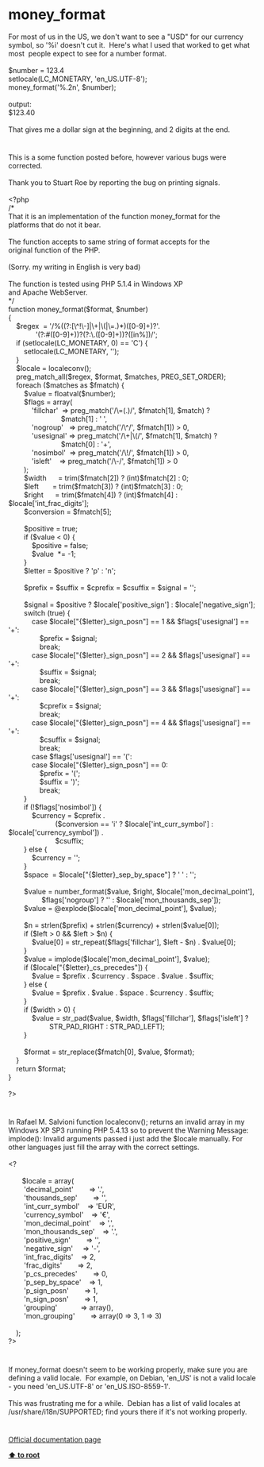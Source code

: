 # money_format




<div class="phpcode"><span class="html">
For most of us in the US, we don&apos;t want to see a &quot;USD&quot; for our currency symbol, so &apos;%i&apos; doesn&apos;t cut it.&#xA0; Here&apos;s what I used that worked to get what most&#xA0; people expect to see for a number format.<br><br>$number = 123.4<br>setlocale(LC_MONETARY, &apos;en_US.UTF-8&apos;);<br>money_format(&apos;%.2n&apos;, $number);<br><br>output:<br>$123.40<br><br>That gives me a dollar sign at the beginning, and 2 digits at the end.</span>
</div>
  

#


<div class="phpcode"><span class="html">
This is a some function posted before, however various bugs were corrected.
<br>
<br>Thank you to Stuart Roe by reporting the bug on printing signals.
<br>
<br><span class="default">&lt;?php
<br></span><span class="comment">/*
<br>That it is an implementation of the function money_format for the
<br>platforms that do not it bear.&#xA0; 
<br>
<br>The function accepts to same string of format accepts for the
<br>original function of the PHP.&#xA0; 
<br>
<br>(Sorry. my writing in English is very bad)&#xA0; 
<br>
<br>The function is tested using PHP 5.1.4 in Windows XP
<br>and Apache WebServer.
<br>*/
<br></span><span class="keyword">function </span><span class="default">money_format</span><span class="keyword">(</span><span class="default">$format</span><span class="keyword">, </span><span class="default">$number</span><span class="keyword">)
<br>{
<br>&#xA0; &#xA0; </span><span class="default">$regex&#xA0; </span><span class="keyword">= </span><span class="string">&apos;/%((?:[\^!\-]|\+|\(|\=.)*)([0-9]+)?&apos;</span><span class="keyword">.
<br>&#xA0; &#xA0; &#xA0; &#xA0; &#xA0; &#xA0; &#xA0; </span><span class="string">&apos;(?:#([0-9]+))?(?:\.([0-9]+))?([in%])/&apos;</span><span class="keyword">;
<br>&#xA0; &#xA0; if (</span><span class="default">setlocale</span><span class="keyword">(</span><span class="default">LC_MONETARY</span><span class="keyword">, </span><span class="default">0</span><span class="keyword">) == </span><span class="string">&apos;C&apos;</span><span class="keyword">) {
<br>&#xA0; &#xA0; &#xA0; &#xA0; </span><span class="default">setlocale</span><span class="keyword">(</span><span class="default">LC_MONETARY</span><span class="keyword">, </span><span class="string">&apos;&apos;</span><span class="keyword">);
<br>&#xA0; &#xA0; }
<br>&#xA0; &#xA0; </span><span class="default">$locale </span><span class="keyword">= </span><span class="default">localeconv</span><span class="keyword">();
<br>&#xA0; &#xA0; </span><span class="default">preg_match_all</span><span class="keyword">(</span><span class="default">$regex</span><span class="keyword">, </span><span class="default">$format</span><span class="keyword">, </span><span class="default">$matches</span><span class="keyword">, </span><span class="default">PREG_SET_ORDER</span><span class="keyword">);
<br>&#xA0; &#xA0; foreach (</span><span class="default">$matches </span><span class="keyword">as </span><span class="default">$fmatch</span><span class="keyword">) {
<br>&#xA0; &#xA0; &#xA0; &#xA0; </span><span class="default">$value </span><span class="keyword">= </span><span class="default">floatval</span><span class="keyword">(</span><span class="default">$number</span><span class="keyword">);
<br>&#xA0; &#xA0; &#xA0; &#xA0; </span><span class="default">$flags </span><span class="keyword">= array(
<br>&#xA0; &#xA0; &#xA0; &#xA0; &#xA0; &#xA0; </span><span class="string">&apos;fillchar&apos;&#xA0; </span><span class="keyword">=&gt; </span><span class="default">preg_match</span><span class="keyword">(</span><span class="string">&apos;/\=(.)/&apos;</span><span class="keyword">, </span><span class="default">$fmatch</span><span class="keyword">[</span><span class="default">1</span><span class="keyword">], </span><span class="default">$match</span><span class="keyword">) ?
<br>&#xA0; &#xA0; &#xA0; &#xA0; &#xA0; &#xA0; &#xA0; &#xA0; &#xA0; &#xA0; &#xA0; &#xA0; &#xA0;&#xA0; </span><span class="default">$match</span><span class="keyword">[</span><span class="default">1</span><span class="keyword">] : </span><span class="string">&apos; &apos;</span><span class="keyword">,
<br>&#xA0; &#xA0; &#xA0; &#xA0; &#xA0; &#xA0; </span><span class="string">&apos;nogroup&apos;&#xA0;&#xA0; </span><span class="keyword">=&gt; </span><span class="default">preg_match</span><span class="keyword">(</span><span class="string">&apos;/\^/&apos;</span><span class="keyword">, </span><span class="default">$fmatch</span><span class="keyword">[</span><span class="default">1</span><span class="keyword">]) &gt; </span><span class="default">0</span><span class="keyword">,
<br>&#xA0; &#xA0; &#xA0; &#xA0; &#xA0; &#xA0; </span><span class="string">&apos;usesignal&apos; </span><span class="keyword">=&gt; </span><span class="default">preg_match</span><span class="keyword">(</span><span class="string">&apos;/\+|\(/&apos;</span><span class="keyword">, </span><span class="default">$fmatch</span><span class="keyword">[</span><span class="default">1</span><span class="keyword">], </span><span class="default">$match</span><span class="keyword">) ?
<br>&#xA0; &#xA0; &#xA0; &#xA0; &#xA0; &#xA0; &#xA0; &#xA0; &#xA0; &#xA0; &#xA0; &#xA0; &#xA0;&#xA0; </span><span class="default">$match</span><span class="keyword">[</span><span class="default">0</span><span class="keyword">] : </span><span class="string">&apos;+&apos;</span><span class="keyword">,
<br>&#xA0; &#xA0; &#xA0; &#xA0; &#xA0; &#xA0; </span><span class="string">&apos;nosimbol&apos;&#xA0; </span><span class="keyword">=&gt; </span><span class="default">preg_match</span><span class="keyword">(</span><span class="string">&apos;/\!/&apos;</span><span class="keyword">, </span><span class="default">$fmatch</span><span class="keyword">[</span><span class="default">1</span><span class="keyword">]) &gt; </span><span class="default">0</span><span class="keyword">,
<br>&#xA0; &#xA0; &#xA0; &#xA0; &#xA0; &#xA0; </span><span class="string">&apos;isleft&apos;&#xA0; &#xA0; </span><span class="keyword">=&gt; </span><span class="default">preg_match</span><span class="keyword">(</span><span class="string">&apos;/\-/&apos;</span><span class="keyword">, </span><span class="default">$fmatch</span><span class="keyword">[</span><span class="default">1</span><span class="keyword">]) &gt; </span><span class="default">0
<br>&#xA0; &#xA0; &#xA0; &#xA0; </span><span class="keyword">);
<br>&#xA0; &#xA0; &#xA0; &#xA0; </span><span class="default">$width&#xA0; &#xA0; &#xA0; </span><span class="keyword">= </span><span class="default">trim</span><span class="keyword">(</span><span class="default">$fmatch</span><span class="keyword">[</span><span class="default">2</span><span class="keyword">]) ? (int)</span><span class="default">$fmatch</span><span class="keyword">[</span><span class="default">2</span><span class="keyword">] : </span><span class="default">0</span><span class="keyword">;
<br>&#xA0; &#xA0; &#xA0; &#xA0; </span><span class="default">$left&#xA0; &#xA0; &#xA0;&#xA0; </span><span class="keyword">= </span><span class="default">trim</span><span class="keyword">(</span><span class="default">$fmatch</span><span class="keyword">[</span><span class="default">3</span><span class="keyword">]) ? (int)</span><span class="default">$fmatch</span><span class="keyword">[</span><span class="default">3</span><span class="keyword">] : </span><span class="default">0</span><span class="keyword">;
<br>&#xA0; &#xA0; &#xA0; &#xA0; </span><span class="default">$right&#xA0; &#xA0; &#xA0; </span><span class="keyword">= </span><span class="default">trim</span><span class="keyword">(</span><span class="default">$fmatch</span><span class="keyword">[</span><span class="default">4</span><span class="keyword">]) ? (int)</span><span class="default">$fmatch</span><span class="keyword">[</span><span class="default">4</span><span class="keyword">] : </span><span class="default">$locale</span><span class="keyword">[</span><span class="string">&apos;int_frac_digits&apos;</span><span class="keyword">];
<br>&#xA0; &#xA0; &#xA0; &#xA0; </span><span class="default">$conversion </span><span class="keyword">= </span><span class="default">$fmatch</span><span class="keyword">[</span><span class="default">5</span><span class="keyword">];
<br>
<br>&#xA0; &#xA0; &#xA0; &#xA0; </span><span class="default">$positive </span><span class="keyword">= </span><span class="default">true</span><span class="keyword">;
<br>&#xA0; &#xA0; &#xA0; &#xA0; if (</span><span class="default">$value </span><span class="keyword">&lt; </span><span class="default">0</span><span class="keyword">) {
<br>&#xA0; &#xA0; &#xA0; &#xA0; &#xA0; &#xA0; </span><span class="default">$positive </span><span class="keyword">= </span><span class="default">false</span><span class="keyword">;
<br>&#xA0; &#xA0; &#xA0; &#xA0; &#xA0; &#xA0; </span><span class="default">$value&#xA0; </span><span class="keyword">*= -</span><span class="default">1</span><span class="keyword">;
<br>&#xA0; &#xA0; &#xA0; &#xA0; }
<br>&#xA0; &#xA0; &#xA0; &#xA0; </span><span class="default">$letter </span><span class="keyword">= </span><span class="default">$positive </span><span class="keyword">? </span><span class="string">&apos;p&apos; </span><span class="keyword">: </span><span class="string">&apos;n&apos;</span><span class="keyword">;
<br>
<br>&#xA0; &#xA0; &#xA0; &#xA0; </span><span class="default">$prefix </span><span class="keyword">= </span><span class="default">$suffix </span><span class="keyword">= </span><span class="default">$cprefix </span><span class="keyword">= </span><span class="default">$csuffix </span><span class="keyword">= </span><span class="default">$signal </span><span class="keyword">= </span><span class="string">&apos;&apos;</span><span class="keyword">;
<br>
<br>&#xA0; &#xA0; &#xA0; &#xA0; </span><span class="default">$signal </span><span class="keyword">= </span><span class="default">$positive </span><span class="keyword">? </span><span class="default">$locale</span><span class="keyword">[</span><span class="string">&apos;positive_sign&apos;</span><span class="keyword">] : </span><span class="default">$locale</span><span class="keyword">[</span><span class="string">&apos;negative_sign&apos;</span><span class="keyword">];
<br>&#xA0; &#xA0; &#xA0; &#xA0; switch (</span><span class="default">true</span><span class="keyword">) {
<br>&#xA0; &#xA0; &#xA0; &#xA0; &#xA0; &#xA0; case </span><span class="default">$locale</span><span class="keyword">[</span><span class="string">&quot;</span><span class="keyword">{</span><span class="default">$letter</span><span class="keyword">}</span><span class="string">_sign_posn&quot;</span><span class="keyword">] == </span><span class="default">1 </span><span class="keyword">&amp;&amp; </span><span class="default">$flags</span><span class="keyword">[</span><span class="string">&apos;usesignal&apos;</span><span class="keyword">] == </span><span class="string">&apos;+&apos;</span><span class="keyword">:
<br>&#xA0; &#xA0; &#xA0; &#xA0; &#xA0; &#xA0; &#xA0; &#xA0; </span><span class="default">$prefix </span><span class="keyword">= </span><span class="default">$signal</span><span class="keyword">;
<br>&#xA0; &#xA0; &#xA0; &#xA0; &#xA0; &#xA0; &#xA0; &#xA0; break;
<br>&#xA0; &#xA0; &#xA0; &#xA0; &#xA0; &#xA0; case </span><span class="default">$locale</span><span class="keyword">[</span><span class="string">&quot;</span><span class="keyword">{</span><span class="default">$letter</span><span class="keyword">}</span><span class="string">_sign_posn&quot;</span><span class="keyword">] == </span><span class="default">2 </span><span class="keyword">&amp;&amp; </span><span class="default">$flags</span><span class="keyword">[</span><span class="string">&apos;usesignal&apos;</span><span class="keyword">] == </span><span class="string">&apos;+&apos;</span><span class="keyword">:
<br>&#xA0; &#xA0; &#xA0; &#xA0; &#xA0; &#xA0; &#xA0; &#xA0; </span><span class="default">$suffix </span><span class="keyword">= </span><span class="default">$signal</span><span class="keyword">;
<br>&#xA0; &#xA0; &#xA0; &#xA0; &#xA0; &#xA0; &#xA0; &#xA0; break;
<br>&#xA0; &#xA0; &#xA0; &#xA0; &#xA0; &#xA0; case </span><span class="default">$locale</span><span class="keyword">[</span><span class="string">&quot;</span><span class="keyword">{</span><span class="default">$letter</span><span class="keyword">}</span><span class="string">_sign_posn&quot;</span><span class="keyword">] == </span><span class="default">3 </span><span class="keyword">&amp;&amp; </span><span class="default">$flags</span><span class="keyword">[</span><span class="string">&apos;usesignal&apos;</span><span class="keyword">] == </span><span class="string">&apos;+&apos;</span><span class="keyword">:
<br>&#xA0; &#xA0; &#xA0; &#xA0; &#xA0; &#xA0; &#xA0; &#xA0; </span><span class="default">$cprefix </span><span class="keyword">= </span><span class="default">$signal</span><span class="keyword">;
<br>&#xA0; &#xA0; &#xA0; &#xA0; &#xA0; &#xA0; &#xA0; &#xA0; break;
<br>&#xA0; &#xA0; &#xA0; &#xA0; &#xA0; &#xA0; case </span><span class="default">$locale</span><span class="keyword">[</span><span class="string">&quot;</span><span class="keyword">{</span><span class="default">$letter</span><span class="keyword">}</span><span class="string">_sign_posn&quot;</span><span class="keyword">] == </span><span class="default">4 </span><span class="keyword">&amp;&amp; </span><span class="default">$flags</span><span class="keyword">[</span><span class="string">&apos;usesignal&apos;</span><span class="keyword">] == </span><span class="string">&apos;+&apos;</span><span class="keyword">:
<br>&#xA0; &#xA0; &#xA0; &#xA0; &#xA0; &#xA0; &#xA0; &#xA0; </span><span class="default">$csuffix </span><span class="keyword">= </span><span class="default">$signal</span><span class="keyword">;
<br>&#xA0; &#xA0; &#xA0; &#xA0; &#xA0; &#xA0; &#xA0; &#xA0; break;
<br>&#xA0; &#xA0; &#xA0; &#xA0; &#xA0; &#xA0; case </span><span class="default">$flags</span><span class="keyword">[</span><span class="string">&apos;usesignal&apos;</span><span class="keyword">] == </span><span class="string">&apos;(&apos;</span><span class="keyword">:
<br>&#xA0; &#xA0; &#xA0; &#xA0; &#xA0; &#xA0; case </span><span class="default">$locale</span><span class="keyword">[</span><span class="string">&quot;</span><span class="keyword">{</span><span class="default">$letter</span><span class="keyword">}</span><span class="string">_sign_posn&quot;</span><span class="keyword">] == </span><span class="default">0</span><span class="keyword">:
<br>&#xA0; &#xA0; &#xA0; &#xA0; &#xA0; &#xA0; &#xA0; &#xA0; </span><span class="default">$prefix </span><span class="keyword">= </span><span class="string">&apos;(&apos;</span><span class="keyword">;
<br>&#xA0; &#xA0; &#xA0; &#xA0; &#xA0; &#xA0; &#xA0; &#xA0; </span><span class="default">$suffix </span><span class="keyword">= </span><span class="string">&apos;)&apos;</span><span class="keyword">;
<br>&#xA0; &#xA0; &#xA0; &#xA0; &#xA0; &#xA0; &#xA0; &#xA0; break;
<br>&#xA0; &#xA0; &#xA0; &#xA0; }
<br>&#xA0; &#xA0; &#xA0; &#xA0; if (!</span><span class="default">$flags</span><span class="keyword">[</span><span class="string">&apos;nosimbol&apos;</span><span class="keyword">]) {
<br>&#xA0; &#xA0; &#xA0; &#xA0; &#xA0; &#xA0; </span><span class="default">$currency </span><span class="keyword">= </span><span class="default">$cprefix </span><span class="keyword">.
<br>&#xA0; &#xA0; &#xA0; &#xA0; &#xA0; &#xA0; &#xA0; &#xA0; &#xA0; &#xA0; &#xA0; &#xA0; (</span><span class="default">$conversion </span><span class="keyword">== </span><span class="string">&apos;i&apos; </span><span class="keyword">? </span><span class="default">$locale</span><span class="keyword">[</span><span class="string">&apos;int_curr_symbol&apos;</span><span class="keyword">] : </span><span class="default">$locale</span><span class="keyword">[</span><span class="string">&apos;currency_symbol&apos;</span><span class="keyword">]) .
<br>&#xA0; &#xA0; &#xA0; &#xA0; &#xA0; &#xA0; &#xA0; &#xA0; &#xA0; &#xA0; &#xA0; &#xA0; </span><span class="default">$csuffix</span><span class="keyword">;
<br>&#xA0; &#xA0; &#xA0; &#xA0; } else {
<br>&#xA0; &#xA0; &#xA0; &#xA0; &#xA0; &#xA0; </span><span class="default">$currency </span><span class="keyword">= </span><span class="string">&apos;&apos;</span><span class="keyword">;
<br>&#xA0; &#xA0; &#xA0; &#xA0; }
<br>&#xA0; &#xA0; &#xA0; &#xA0; </span><span class="default">$space&#xA0; </span><span class="keyword">= </span><span class="default">$locale</span><span class="keyword">[</span><span class="string">&quot;</span><span class="keyword">{</span><span class="default">$letter</span><span class="keyword">}</span><span class="string">_sep_by_space&quot;</span><span class="keyword">] ? </span><span class="string">&apos; &apos; </span><span class="keyword">: </span><span class="string">&apos;&apos;</span><span class="keyword">;
<br>
<br>&#xA0; &#xA0; &#xA0; &#xA0; </span><span class="default">$value </span><span class="keyword">= </span><span class="default">number_format</span><span class="keyword">(</span><span class="default">$value</span><span class="keyword">, </span><span class="default">$right</span><span class="keyword">, </span><span class="default">$locale</span><span class="keyword">[</span><span class="string">&apos;mon_decimal_point&apos;</span><span class="keyword">],
<br>&#xA0; &#xA0; &#xA0; &#xA0; &#xA0; &#xA0; &#xA0; &#xA0;&#xA0; </span><span class="default">$flags</span><span class="keyword">[</span><span class="string">&apos;nogroup&apos;</span><span class="keyword">] ? </span><span class="string">&apos;&apos; </span><span class="keyword">: </span><span class="default">$locale</span><span class="keyword">[</span><span class="string">&apos;mon_thousands_sep&apos;</span><span class="keyword">]);
<br>&#xA0; &#xA0; &#xA0; &#xA0; </span><span class="default">$value </span><span class="keyword">= @</span><span class="default">explode</span><span class="keyword">(</span><span class="default">$locale</span><span class="keyword">[</span><span class="string">&apos;mon_decimal_point&apos;</span><span class="keyword">], </span><span class="default">$value</span><span class="keyword">);
<br>
<br>&#xA0; &#xA0; &#xA0; &#xA0; </span><span class="default">$n </span><span class="keyword">= </span><span class="default">strlen</span><span class="keyword">(</span><span class="default">$prefix</span><span class="keyword">) + </span><span class="default">strlen</span><span class="keyword">(</span><span class="default">$currency</span><span class="keyword">) + </span><span class="default">strlen</span><span class="keyword">(</span><span class="default">$value</span><span class="keyword">[</span><span class="default">0</span><span class="keyword">]);
<br>&#xA0; &#xA0; &#xA0; &#xA0; if (</span><span class="default">$left </span><span class="keyword">&gt; </span><span class="default">0 </span><span class="keyword">&amp;&amp; </span><span class="default">$left </span><span class="keyword">&gt; </span><span class="default">$n</span><span class="keyword">) {
<br>&#xA0; &#xA0; &#xA0; &#xA0; &#xA0; &#xA0; </span><span class="default">$value</span><span class="keyword">[</span><span class="default">0</span><span class="keyword">] = </span><span class="default">str_repeat</span><span class="keyword">(</span><span class="default">$flags</span><span class="keyword">[</span><span class="string">&apos;fillchar&apos;</span><span class="keyword">], </span><span class="default">$left </span><span class="keyword">- </span><span class="default">$n</span><span class="keyword">) . </span><span class="default">$value</span><span class="keyword">[</span><span class="default">0</span><span class="keyword">];
<br>&#xA0; &#xA0; &#xA0; &#xA0; }
<br>&#xA0; &#xA0; &#xA0; &#xA0; </span><span class="default">$value </span><span class="keyword">= </span><span class="default">implode</span><span class="keyword">(</span><span class="default">$locale</span><span class="keyword">[</span><span class="string">&apos;mon_decimal_point&apos;</span><span class="keyword">], </span><span class="default">$value</span><span class="keyword">);
<br>&#xA0; &#xA0; &#xA0; &#xA0; if (</span><span class="default">$locale</span><span class="keyword">[</span><span class="string">&quot;</span><span class="keyword">{</span><span class="default">$letter</span><span class="keyword">}</span><span class="string">_cs_precedes&quot;</span><span class="keyword">]) {
<br>&#xA0; &#xA0; &#xA0; &#xA0; &#xA0; &#xA0; </span><span class="default">$value </span><span class="keyword">= </span><span class="default">$prefix </span><span class="keyword">. </span><span class="default">$currency </span><span class="keyword">. </span><span class="default">$space </span><span class="keyword">. </span><span class="default">$value </span><span class="keyword">. </span><span class="default">$suffix</span><span class="keyword">;
<br>&#xA0; &#xA0; &#xA0; &#xA0; } else {
<br>&#xA0; &#xA0; &#xA0; &#xA0; &#xA0; &#xA0; </span><span class="default">$value </span><span class="keyword">= </span><span class="default">$prefix </span><span class="keyword">. </span><span class="default">$value </span><span class="keyword">. </span><span class="default">$space </span><span class="keyword">. </span><span class="default">$currency </span><span class="keyword">. </span><span class="default">$suffix</span><span class="keyword">;
<br>&#xA0; &#xA0; &#xA0; &#xA0; }
<br>&#xA0; &#xA0; &#xA0; &#xA0; if (</span><span class="default">$width </span><span class="keyword">&gt; </span><span class="default">0</span><span class="keyword">) {
<br>&#xA0; &#xA0; &#xA0; &#xA0; &#xA0; &#xA0; </span><span class="default">$value </span><span class="keyword">= </span><span class="default">str_pad</span><span class="keyword">(</span><span class="default">$value</span><span class="keyword">, </span><span class="default">$width</span><span class="keyword">, </span><span class="default">$flags</span><span class="keyword">[</span><span class="string">&apos;fillchar&apos;</span><span class="keyword">], </span><span class="default">$flags</span><span class="keyword">[</span><span class="string">&apos;isleft&apos;</span><span class="keyword">] ?
<br>&#xA0; &#xA0; &#xA0; &#xA0; &#xA0; &#xA0; &#xA0; &#xA0; &#xA0; &#xA0;&#xA0; </span><span class="default">STR_PAD_RIGHT </span><span class="keyword">: </span><span class="default">STR_PAD_LEFT</span><span class="keyword">);
<br>&#xA0; &#xA0; &#xA0; &#xA0; }
<br>
<br>&#xA0; &#xA0; &#xA0; &#xA0; </span><span class="default">$format </span><span class="keyword">= </span><span class="default">str_replace</span><span class="keyword">(</span><span class="default">$fmatch</span><span class="keyword">[</span><span class="default">0</span><span class="keyword">], </span><span class="default">$value</span><span class="keyword">, </span><span class="default">$format</span><span class="keyword">);
<br>&#xA0; &#xA0; }
<br>&#xA0; &#xA0; return </span><span class="default">$format</span><span class="keyword">;
<br>}
<br>
<br></span><span class="default">?&gt;</span>
</span>
</div>
  

#


<div class="phpcode"><span class="html">
In Rafael M. Salvioni function localeconv(); returns an invalid array in my Windows XP SP3 running PHP 5.4.13 so to prevent the Warning Message: implode(): Invalid arguments passed i just add the $locale manually. For other languages just fill the array with the correct settings.<br><br>&lt;?<br><br>&#xA0; &#xA0; &#xA0;&#xA0; $locale = array(<br>&#xA0; &#xA0; &#xA0; &#xA0; &apos;decimal_point&apos;&#xA0; &#xA0; &#xA0; &#xA0; =&gt; &apos;.&apos;,<br>&#xA0; &#xA0; &#xA0; &#xA0; &apos;thousands_sep&apos;&#xA0; &#xA0; &#xA0; &#xA0; =&gt; &apos;&apos;,<br>&#xA0; &#xA0; &#xA0; &#xA0; &apos;int_curr_symbol&apos;&#xA0; &#xA0; =&gt; &apos;EUR&apos;,<br>&#xA0; &#xA0; &#xA0; &#xA0; &apos;currency_symbol&apos;&#xA0; &#xA0; =&gt; &apos;&#x20AC;&apos;,<br>&#xA0; &#xA0; &#xA0; &#xA0; &apos;mon_decimal_point&apos;&#xA0; &#xA0; =&gt; &apos;,&apos;,<br>&#xA0; &#xA0; &#xA0; &#xA0; &apos;mon_thousands_sep&apos;&#xA0; &#xA0; =&gt; &apos;.&apos;,<br>&#xA0; &#xA0; &#xA0; &#xA0; &apos;positive_sign&apos;&#xA0; &#xA0; &#xA0; &#xA0; =&gt; &apos;&apos;,<br>&#xA0; &#xA0; &#xA0; &#xA0; &apos;negative_sign&apos;&#xA0; &#xA0;&#xA0; =&gt; &apos;-&apos;,<br>&#xA0; &#xA0; &#xA0; &#xA0; &apos;int_frac_digits&apos;&#xA0; &#xA0; =&gt; 2,<br>&#xA0; &#xA0; &#xA0; &#xA0; &apos;frac_digits&apos;&#xA0; &#xA0; &#xA0; &#xA0; =&gt; 2,<br>&#xA0; &#xA0; &#xA0; &#xA0; &apos;p_cs_precedes&apos;&#xA0; &#xA0; &#xA0; &#xA0; =&gt; 0,<br>&#xA0; &#xA0; &#xA0; &#xA0; &apos;p_sep_by_space&apos;&#xA0; &#xA0; =&gt; 1,<br>&#xA0; &#xA0; &#xA0; &#xA0; &apos;p_sign_posn&apos;&#xA0; &#xA0; &#xA0; &#xA0; =&gt; 1,<br>&#xA0; &#xA0; &#xA0; &#xA0; &apos;n_sign_posn&apos;&#xA0; &#xA0; &#xA0; &#xA0; =&gt; 1,<br>&#xA0; &#xA0; &#xA0; &#xA0; &apos;grouping&apos;&#xA0; &#xA0; &#xA0; &#xA0; &#xA0; &#xA0; =&gt; array(),<br>&#xA0; &#xA0; &#xA0; &#xA0; &apos;mon_grouping&apos;&#xA0; &#xA0; &#xA0; &#xA0; =&gt; array(0 =&gt; 3, 1 =&gt; 3)<br>&#xA0; &#xA0; &#xA0; &#xA0; <br>&#xA0; &#xA0; );<br>?&gt;</span>
</div>
  

#


<div class="phpcode"><span class="html">
If money_format doesn&apos;t seem to be working properly, make sure you are defining a valid locale.&#xA0; For example, on Debian, &apos;en_US&apos; is not a valid locale - you need &apos;en_US.UTF-8&apos; or &apos;en_US.ISO-8559-1&apos;.<br><br>This was frustrating me for a while.&#xA0; Debian has a list of valid locales at /usr/share/i18n/SUPPORTED; find yours there if it&apos;s not working properly.</span>
</div>
  

#

[Official documentation page](https://www.php.net/manual/en/function.money-format.php)

**[⬆ to root](/)**